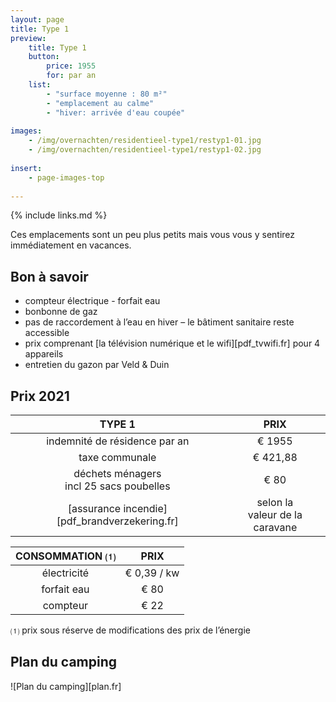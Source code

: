 ```yaml
---
layout: page
title: Type 1
preview: 
    title: Type 1
    button:
        price: 1955
        for: par an
    list:
        - "surface moyenne : 80 m²"
        - "emplacement au calme"
        - "hiver: arrivée d'eau coupée"
               
images:
    - /img/overnachten/residentieel-type1/restyp1-01.jpg
    - /img/overnachten/residentieel-type1/restyp1-02.jpg
    
insert:
    - page-images-top
    
---
```


{% include links.md %}

Ces emplacements sont un peu plus petits mais vous vous y sentirez immédiatement en vacances. 


## Bon à savoir

- compteur électrique - forfait eau
- bonbonne de gaz
- pas de raccordement à l’eau en hiver – le bâtiment sanitaire reste accessible
- prix comprenant [la télévision numérique et le wifi][pdf_tvwifi.fr] pour 4 appareils
- entretien du gazon par Veld & Duin


## Prix 2021

TYPE 1                                         |PRIX                               |
:---------------------------------------------:|:----------------------------------:|
indemnité de résidence par an                         | € 1955       
taxe communale                                 | € 421,88
déchets ménagers<br>incl 25 sacs poubelles<br>         | € 80    
 [assurance incendie][pdf_brandverzekering.fr]    | selon la<br>valeur de la caravane

CONSOMMATION ⑴           |PRIX          |
:--------------------:|:-------------:|
électricité           | € 0,39 / kw        
forfait eau           | € 80 
compteur              | € 22 

⑴ prix sous réserve de modifications des prix de l’énergie

## Plan du camping

![Plan du camping][plan.fr]

